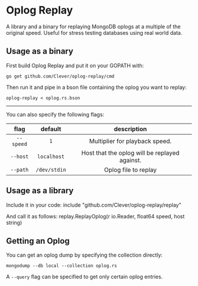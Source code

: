 Oplog Replay
============

A library and a binary for replaying MongoDB oplogs at a multiple of the original speed. Useful for stress testing databases using real world data.

Usage as a binary
-----------------

First build Oplog Replay and put it on your GOPATH with:

`go get github.com/Clever/oplog-replay/cmd`

Then run it and pipe in a bson file containing the oplog you want to replay:

`oplog-replay < oplog.rs.bson`

-----

You can also specify the following flags:

flag      | default     | description
:-------: | :---------: | :---------:
`--speed` | `1`         | Multiplier for playback speed.
`--host`  | `localhost` | Host that the oplog will be replayed against.
`--path`  | `/dev/stdin` | Oplog file to replay

Usage as a library
------------------

Include it in your code: include "github.com/Clever/oplog-replay/replay"

And call it as follows: replay.ReplayOplog(r io.Reader, float64 speed, host string)


Getting an Oplog
----------------

You can get an oplog dump by specifying the collection directly:

`mongodump --db local --collection oplog.rs`

A `--query` flag can be specified to get only certain oplog entries.
